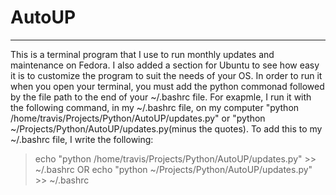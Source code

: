 # AutoUP
--------
This is a terminal program that I use to run monthly updates and maintenance on Fedora. I also added a section for Ubuntu to see how easy it is to customize the program to suit the needs of your OS. In order to run it when you open your terminal, you must add the python commonad followed by the file path to the end of your ~/.bashrc file. For exapmle, I run it with the following command, in my ~/.bashrc file, on my computer "python /home/travis/Projects/Python/AutoUP/updates.py" or "python ~/Projects/Python/AutoUP/updates.py(minus the quotes). To add this to my ~/.bashrc file, I write the following:
> echo "python /home/travis/Projects/Python/AutoUP/updates.py" >> ~/.bashrc
> OR
> echo "python ~/Projects/Python/AutoUP/updates.py" >> ~/.bashrc
